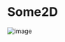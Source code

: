 # Some2D

![image](https://github.com/user-attachments/assets/123ba22a-d845-4a07-9973-0162865ac897)


